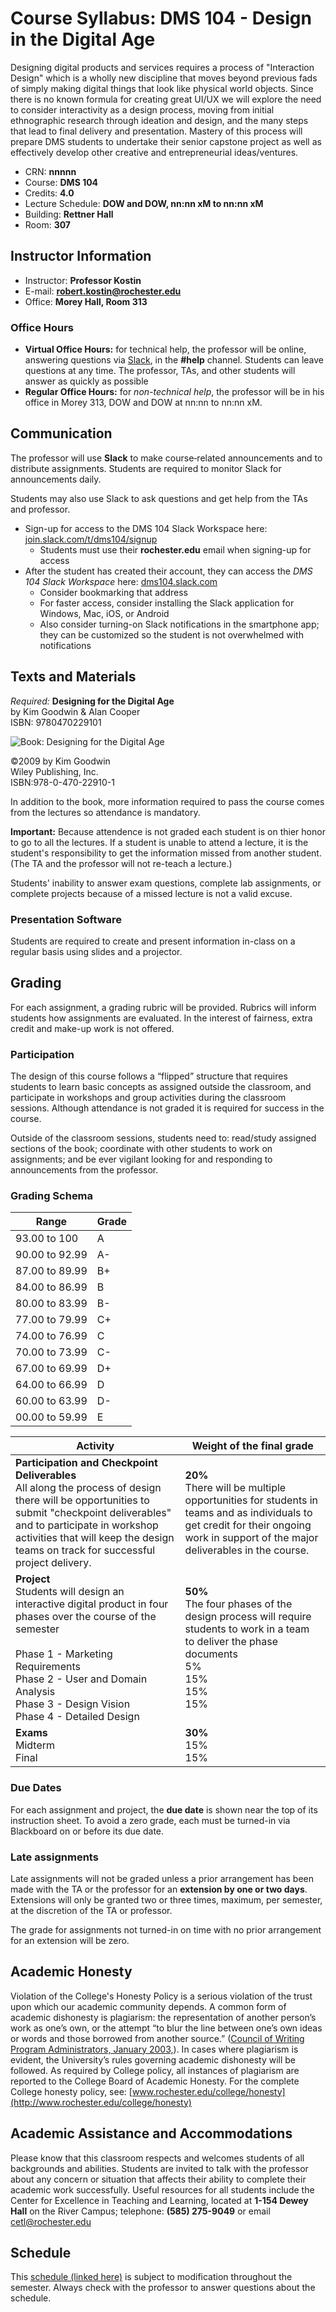 # Course Syllabus: DMS 104 - Design in the Digital Age

Designing digital products and services requires a process of "Interaction Design" which is a wholly new discipline that moves beyond previous fads of simply making digital things that look like physical world objects. Since there is no known formula for creating great UI/UX we will explore the need to consider interactivity as a design process, moving from initial ethnographic research through ideation and design, and the many steps that lead to final delivery and presentation. Mastery of this process will prepare DMS students to undertake their senior capstone project as well as effectively develop other creative and entrepreneurial ideas/ventures.

- CRN: **nnnnn**
- Course: **DMS 104**
- Credits: **4.0**
- Lecture Schedule: **DOW and DOW, nn:nn xM to nn:nn xM**
- Building: **Rettner Hall**
- Room: **307**

## Instructor Information 
- Instructor: **Professor Kostin**
- E-mail: **<robert.kostin@rochester.edu>**
- Office: **Morey Hall, Room 313**

### Office Hours

- **Virtual Office Hours:** for technical help, the professor will be online, answering questions via [Slack](https://csc170.slack.com/), in the **#help** channel.  Students can leave questions at any time.  The professor, TAs, and other students will answer as quickly as possible
- **Regular Office Hours:** for *non-technical help*, the professor will be in his office in Morey 313, DOW and DOW at nn:nn to nn:nn xM.

## Communication

The professor will use **Slack** to make course‑related announcements and to distribute assignments.  Students are required to monitor Slack for announcements daily.  

Students may also use Slack to ask questions and get help from the TAs and professor.

- Sign-up for access to the DMS 104 Slack Workspace here: [join.slack.com/t/dms104/signup](https://join.slack.com/t/dms104/signup)
  - Students must use their **rochester.edu** email when signing-up for access
- After the student has created their account, they can access the *DMS 104 Slack Workspace* here: [dms104.slack.com](https://dms104.slack.com/) 
  - Consider bookmarking that address
  - For faster access, consider installing the Slack application for Windows, Mac, iOS, or Android
  - Also consider turning-on Slack notifications in the smartphone app; they can be customized so the student is not overwhelmed with notifications


## Texts and Materials

*Required:* **Designing for the Digital Age**<br>
by Kim Goodwin & Alan Cooper<br>
ISBN: 9780470229101

![Book: Designing for the Digital Age](media/figure1.png)

©2009 by Kim Goodwin<br>
Wiley Publishing, Inc.<br>
ISBN:978-0-470-22910-1

In addition to the book, more information required to pass the course comes from the lectures so attendance is mandatory.  

**Important:** Because attendence is not graded each student is on thier honor to go to all the lectures.  If a student is unable to attend a lecture, it is the student's responsibility to get the information missed from another student. (The TA and the professor will not re-teach a lecture.) 

Students' inability to answer exam questions, complete lab assignments, or complete projects because of a missed lecture is not a valid excuse.

### Presentation Software

Students are required to create and present information in-class on a regular basis using slides and a projector.  

## Grading

For each assignment, a grading rubric will be provided. Rubrics will inform students how assignments are evaluated.  In the interest of fairness, extra credit and make-up work is not offered.  

### Participation

The design of this course follows a “flipped” structure that requires students to learn basic concepts as assigned outside the classroom, and participate in workshops and group activities during the classroom sessions.  Although attendance is not graded it is required for success in the course. 

Outside of the classroom sessions, students need to: read/study assigned sections of the book; coordinate with other students to work on assignments; and be ever vigilant looking for and responding to announcements from the professor.

### Grading Schema

| **Range**      | **Grade** |
| -------------- | --------- |
| 93.00 to 100   | A         |
| 90.00 to 92.99 | A-        |
| 87.00 to 89.99 | B+        |
| 84.00 to 86.99 | B         |
| 80.00 to 83.99 | B-        |
| 77.00 to 79.99 | C+        |
| 74.00 to 76.99 | C         |
| 70.00 to 73.99 | C-        |
| 67.00 to 69.99 | D+        |
| 64.00 to 66.99 | D         |
| 60.00 to 63.99 | D-        |
| 00.00 to 59.99 | E         |

| Activity                                                     | Weight of the final grade                                    |
| ------------------------------------------------------------ | ------------------------------------------------------------ |
| **Participation and Checkpoint Deliverables** <br />All along the process of design there will be opportunities to submit "checkpoint deliverables" and to participate in workshop activities that will keep the design teams on track for successful project delivery. | **20%**<br />There will be multiple opportunities for students in teams and as individuals to get credit for their ongoing work in support of the major deliverables in the course. |
| **Project**<br />Students will design an interactive digital product in four phases over the course of the semester <br /><br />Phase 1 - Marketing Requirements<br />Phase 2 - User and Domain Analysis <br />Phase 3 - Design Vision<br />Phase 4 - Detailed Design | **50%**<br />The four phases of the design process will require students to work in a team to deliver the phase documents<br />5%<br />15%<br />15%<br />15% |
| **Exams**<br />Midterm<br />Final                            | **30%**<br />15%<br />15%                                    |

### Due Dates
For each assignment and project, the **due date** is shown near the top of its instruction sheet. To avoid a zero grade, each must be turned-in via Blackboard on or before its due date.  

### Late assignments
Late assignments will not be graded unless a prior arrangement has been made with the TA or the professor for an **extension by one or two days**.  Extensions will only be granted two or three times, maximum, per semester, at the discretion of the TA or professor. 

The grade for assignments not turned-in on time with no prior arrangement for an extension will be zero.

## Academic Honesty
Violation of the College's Honesty Policy is a serious violation of the trust upon which our academic community depends. A common form of academic dishonesty is plagiarism: the representation of another person’s work as one’s own, or the attempt “to blur the line between one’s own ideas or words and those borrowed from another source.” ([Council of Writing Program Administrators, January 2003,](http://wpacouncil.org/node/9)). In cases where plagiarism is evident, the University’s rules governing academic dishonesty will be followed. As required by College policy, all instances of plagiarism are reported to the College Board of Academic Honesty.  For the complete College honesty policy, see: [www.rochester.edu/college/honesty](http://www.rochester.edu/college/honesty)

## Academic Assistance and Accommodations
Please know that this classroom respects and welcomes students of all backgrounds and abilities. Students are invited to talk with the professor about any concern or situation that affects their ability to complete their academic work successfully. Useful resources for all students include the Center for Excellence in Teaching and Learning, located at **1-154 Dewey Hall** on the River Campus; telephone: **(585) 275-9049** or email <cetl@rochester.edu>

## Schedule
This [schedule (linked here)](schedule.md) is subject to modification throughout the semester.  Always check with the professor to answer questions about the schedule.
